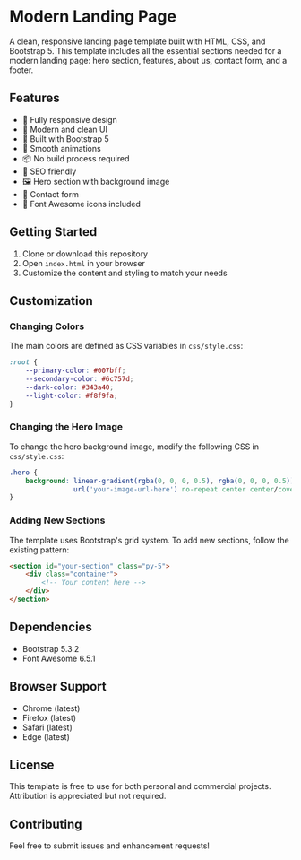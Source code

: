 # Modern Landing Page

A clean, responsive landing page template built with HTML, CSS, and Bootstrap 5. This template includes all the essential sections needed for a modern landing page: hero section, features, about us, contact form, and a footer.

## Features

- 📱 Fully responsive design
- 🎨 Modern and clean UI
- 🚀 Built with Bootstrap 5
- 💨 Smooth animations
- 📦 No build process required
- 🎯 SEO friendly
- 🖼️ Hero section with background image
- 📝 Contact form
- 🎉 Font Awesome icons included

## Getting Started

1. Clone or download this repository
2. Open `index.html` in your browser
3. Customize the content and styling to match your needs

## Customization

### Changing Colors

The main colors are defined as CSS variables in `css/style.css`:

```css
:root {
    --primary-color: #007bff;
    --secondary-color: #6c757d;
    --dark-color: #343a40;
    --light-color: #f8f9fa;
}
```

### Changing the Hero Image

To change the hero background image, modify the following CSS in `css/style.css`:

```css
.hero {
    background: linear-gradient(rgba(0, 0, 0, 0.5), rgba(0, 0, 0, 0.5)),
                url('your-image-url-here') no-repeat center center/cover;
}
```

### Adding New Sections

The template uses Bootstrap's grid system. To add new sections, follow the existing pattern:

```html
<section id="your-section" class="py-5">
    <div class="container">
        <!-- Your content here -->
    </div>
</section>
```

## Dependencies

- Bootstrap 5.3.2
- Font Awesome 6.5.1

## Browser Support

- Chrome (latest)
- Firefox (latest)
- Safari (latest)
- Edge (latest)

## License

This template is free to use for both personal and commercial projects. Attribution is appreciated but not required.

## Contributing

Feel free to submit issues and enhancement requests! 